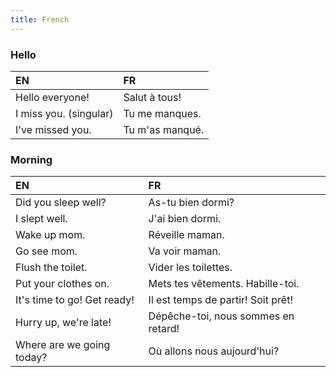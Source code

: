 ```yaml
---
title: French
---
```


### Hello

| EN | FR |
| :--- | :--- |
| Hello everyone! | Salut à tous! 
| I miss you. (singular) | Tu me manques.
| I've missed you. |	Tu m'as manqué.

### Morning

| EN | FR |
| :--- | :--- |
| Did you sleep well? |	As-tu bien dormi?
| I slept well.	| J'ai bien dormi.
| Wake up mom. | Réveille maman.
| Go see mom. |	Va voir maman.
| Flush the toilet. | Vider les toilettes.
| Put your clothes on. | Mets tes vêtements. Habille-toi.
| It's time to go! Get ready!	| Il est temps de partir! Soit prêt!
| Hurry up, we're late!	| Dépêche-toi, nous sommes en retard!
| Where are we going today? |	Où allons nous aujourd'hui?
